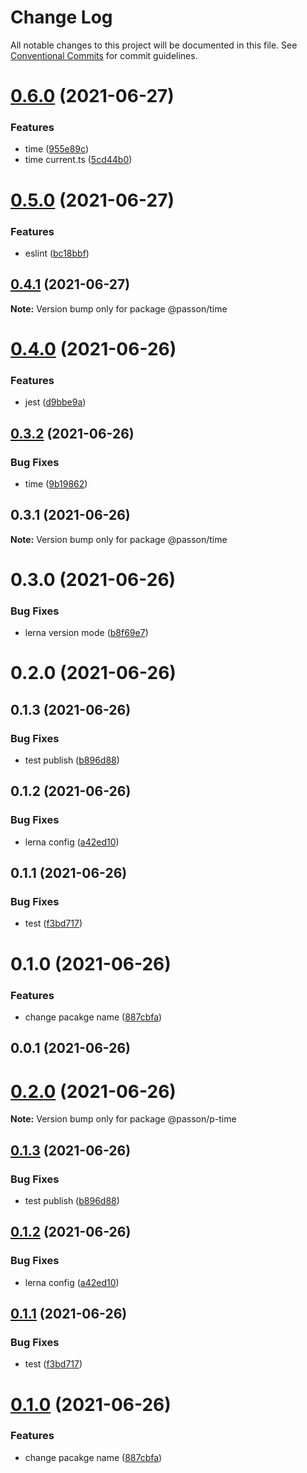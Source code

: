 # Change Log

All notable changes to this project will be documented in this file.
See [Conventional Commits](https://conventionalcommits.org) for commit guidelines.

# [0.6.0](https://github.com/fangmd/js-lib/compare/@passon/time@0.5.0...@passon/time@0.6.0) (2021-06-27)


### Features

* time ([955e89c](https://github.com/fangmd/js-lib/commit/955e89cb16fc5c7197ae0d33137177d936e59db0))
* time current.ts ([5cd44b0](https://github.com/fangmd/js-lib/commit/5cd44b0bbdccc0bf0e35bda5f494cb1330b53944))





# [0.5.0](https://github.com/fangmd/js-lib/compare/@passon/time@0.4.1...@passon/time@0.5.0) (2021-06-27)


### Features

* eslint ([bc18bbf](https://github.com/fangmd/js-lib/commit/bc18bbf2c63f1acb5166271f22e070a5df676133))





## [0.4.1](https://github.com/fangmd/js-lib/compare/@passon/time@0.4.0...@passon/time@0.4.1) (2021-06-27)

**Note:** Version bump only for package @passon/time





# [0.4.0](https://github.com/fangmd/js-lib/compare/@passon/time@0.3.2...@passon/time@0.4.0) (2021-06-26)


### Features

* jest ([d9bbe9a](https://github.com/fangmd/js-lib/commit/d9bbe9afa4e9247c0cd91ed6dcf2b143b0732b9a))





## [0.3.2](https://github.com/fangmd/js-lib/compare/@passon/time@0.3.1...@passon/time@0.3.2) (2021-06-26)


### Bug Fixes

* time ([9b19862](https://github.com/fangmd/js-lib/commit/9b19862c1f969ccf42d5fec5214529dd7d6e2eb1))





## 0.3.1 (2021-06-26)

**Note:** Version bump only for package @passon/time





# 0.3.0 (2021-06-26)


### Bug Fixes

* lerna version mode ([b8f69e7](https://github.com/fangmd/js-lib/commit/b8f69e726fe8f21c05a591f13b1f9fd0c121407b))



# 0.2.0 (2021-06-26)



## 0.1.3 (2021-06-26)


### Bug Fixes

* test publish ([b896d88](https://github.com/fangmd/js-lib/commit/b896d8830b527c89266d56e9e1db10022371ad8c))



## 0.1.2 (2021-06-26)


### Bug Fixes

* lerna config ([a42ed10](https://github.com/fangmd/js-lib/commit/a42ed102da0eb7de99f198dd7224babb35941658))



## 0.1.1 (2021-06-26)


### Bug Fixes

* test ([f3bd717](https://github.com/fangmd/js-lib/commit/f3bd71751f41ca1cecdf12dab3c844328661bb26))



# 0.1.0 (2021-06-26)


### Features

* change pacakge name ([887cbfa](https://github.com/fangmd/js-lib/commit/887cbfa0a5038afa8ce87753e75f9a1f43126be1))



## 0.0.1 (2021-06-26)





# [0.2.0](https://github.com/fangmd/js-lib/compare/v0.1.3...v0.2.0) (2021-06-26)

**Note:** Version bump only for package @passon/p-time





## [0.1.3](https://github.com/fangmd/js-lib/compare/v0.1.2...v0.1.3) (2021-06-26)


### Bug Fixes

* test publish ([b896d88](https://github.com/fangmd/js-lib/commit/b896d8830b527c89266d56e9e1db10022371ad8c))





## [0.1.2](https://github.com/fangmd/js-lib/compare/v0.1.1...v0.1.2) (2021-06-26)


### Bug Fixes

* lerna config ([a42ed10](https://github.com/fangmd/js-lib/commit/a42ed102da0eb7de99f198dd7224babb35941658))





## [0.1.1](https://github.com/fangmd/js-lib/compare/v0.1.0...v0.1.1) (2021-06-26)


### Bug Fixes

* test ([f3bd717](https://github.com/fangmd/js-lib/commit/f3bd71751f41ca1cecdf12dab3c844328661bb26))





# [0.1.0](https://github.com/fangmd/js-lib/compare/v0.0.1...v0.1.0) (2021-06-26)


### Features

* change pacakge name ([887cbfa](https://github.com/fangmd/js-lib/commit/887cbfa0a5038afa8ce87753e75f9a1f43126be1))
